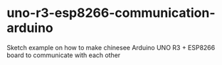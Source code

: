 # uno-r3-esp8266-communication-arduino
Sketch example on how to make chinesee Arduino UNO R3 + ESP8266 board to communicate with each other
